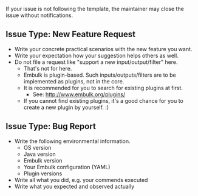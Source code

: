 If your issue is not following the template, the maintainer may close the issue without notifications.


Issue Type: New Feature Request
--------------------------------

* Write your concrete practical scenarios with the new feature you want.
* Write your expectation how your suggestion helps others as well.
* Do not file a request like "support a new input/output/filter" here.
  * That's not for here.
  * Embulk is plugin-based. Such inputs/outputs/filters are to be implemented as plugins, not in the core.
  * It is recommended for you to search for existing plugins at first.
    * See: http://www.embulk.org/plugins/
  * If you cannot find existing plugins, it's a good chance for you to create a new plugin by yourself. :)


Issue Type: Bug Report
-----------------------

* Write the following environmental information.
  * OS version
  * Java version
  * Embulk version
  * Your Embulk configuration (YAML)
  * Plugin versions
* Write all what you did, e.g. your commends executed
* Write what you expected and observed actually

